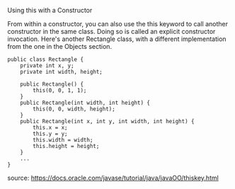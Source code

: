 Using this with a Constructor

From within a constructor, you can also use the this keyword to call another constructor in the same class. Doing so is called an explicit constructor invocation. Here's another Rectangle class, with a different implementation from the one in the Objects section.

    public class Rectangle {
        private int x, y;
        private int width, height;

        public Rectangle() {
            this(0, 0, 1, 1);
        }
        public Rectangle(int width, int height) {
            this(0, 0, width, height);
        }
        public Rectangle(int x, int y, int width, int height) {
            this.x = x;
            this.y = y;
            this.width = width;
            this.height = height;
        }
        ...
    }
    
source: https://docs.oracle.com/javase/tutorial/java/javaOO/thiskey.html
